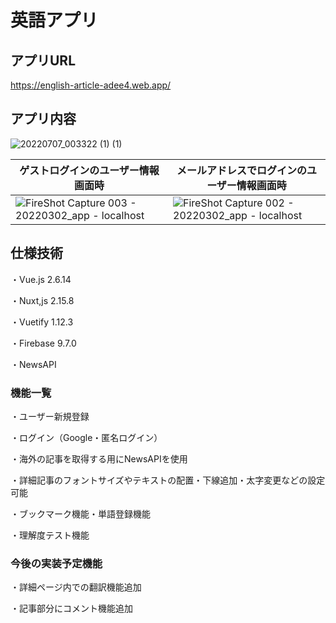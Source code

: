 # 英語アプリ

## アプリURL
https://english-article-adee4.web.app/

## アプリ内容
![20220707_003322 (1) (1)](https://user-images.githubusercontent.com/80244060/177610308-e24b9cf2-3b0b-4bba-a023-28a6cc332dcf.gif)

|ゲストログインのユーザー情報画面時|メールアドレスでログインのユーザー情報画面時|
|---|---|
|![FireShot Capture 003 - 20220302_app - localhost](https://user-images.githubusercontent.com/80244060/178282316-4b4ab7f2-e2ce-440c-88b5-bfc6825684eb.png)|![FireShot Capture 002 - 20220302_app - localhost](https://user-images.githubusercontent.com/80244060/178282266-bea77361-d5ea-47e2-a234-e57c859a7039.png)|

## 仕様技術

  ・Vue.js 2.6.14
  
  ・Nuxt,js 2.15.8
  
  ・Vuetify 1.12.3
  
  ・Firebase 9.7.0
  
  ・NewsAPI

### 機能一覧
・ユーザー新規登録

・ログイン（Google・匿名ログイン）

・海外の記事を取得する用にNewsAPIを使用

・詳細記事のフォントサイズやテキストの配置・下線追加・太字変更などの設定可能

・ブックマーク機能・単語登録機能

・理解度テスト機能

### 今後の実装予定機能

・詳細ページ内での翻訳機能追加

・記事部分にコメント機能追加



